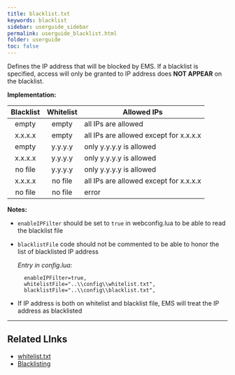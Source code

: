 ```yaml
---
title: blacklist.txt
keywords: blacklist
sidebar: userguide_sidebar
permalink: userguide_blacklist.html
folder: userguide
toc: false
---
```


Defines the IP address that will be blocked by EMS. If a blacklist is specified, access will only be granted to IP address does **NOT APPEAR** on the blacklist.

**Implementation:** 

| Blacklist | Whitelist | Allowed IPs                            |
| :-------: | :-------: | -------------------------------------- |
|   empty   |   empty   | all IPs are allowed                    |
|  x.x.x.x  |   empty   | all IPs are allowed except for x.x.x.x |
|   empty   |  y.y.y.y  | only y.y.y.y is allowed                |
|  x.x.x.x  |  y.y.y.y  | only y.y.y.y is allowed                |
|  no file  |  y.y.y.y  | only y.y.y.y is allowed                |
|  x.x.x.x  |  no file  | all IPs are allowed except for x.x.x.x |
|  no file  |  no file  | error                                  |

**Notes:**

- `enableIPFilter` should be set to `true` in webconfig.lua to be able to read the blacklist file

- `blacklistFile` code should not be commented to be able to honor the list of blacklisted IP address

  *Entry in config.lua:*

  ```
    enableIPFilter=true,
    whitelistFile="..\\config\\whitelist.txt",
    blacklistFile="..\\config\\blacklist.txt",
  ```

- If IP address is both on whitelist and blacklist file, EMS will treat the IP address as blacklisted



------

## Related LInks

- [whitelist.txt](userguide_whitelist.html)
- [Blacklisting](userguide_blacklisting.html)
